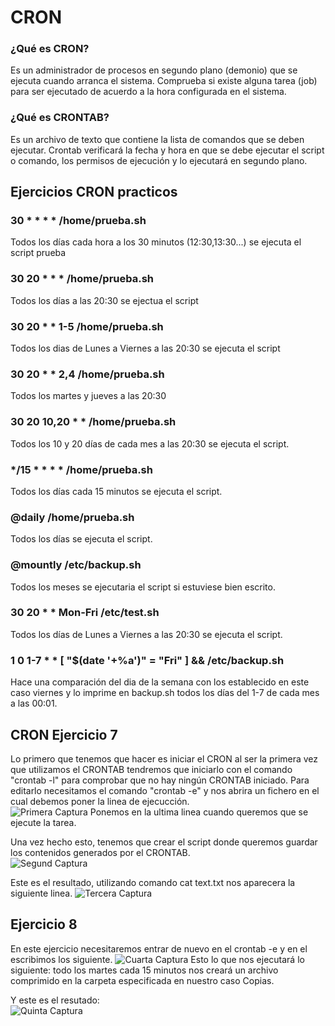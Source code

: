 # CRON

### ¿Qué es CRON?
Es un administrador de procesos en segundo plano (demonio) que se ejecuta
cuando arranca el sistema. Comprueba si existe alguna tarea (job) para ser
ejecutado de acuerdo a la hora configurada en el sistema.  

### ¿Qué es CRONTAB?
Es un archivo de texto que contiene la lista de comandos que se deben ejecutar.
Crontab verificará la fecha y hora en que se debe ejecutar el script o comando,
los permisos de ejecución y lo ejecutará en segundo plano.  


## Ejercicios CRON practicos

###  30 * * * * /home/prueba.sh
Todos los días cada hora a los 30 minutos (12:30,13:30...) se ejecuta el script prueba
### 30 20 * * * /home/prueba.sh
Todos los días a las 20:30 se ejectua el script
### 30 20 * * 1-5 /home/prueba.sh
Todos los dias de Lunes a Viernes a las 20:30 se ejecuta el script
### 30 20 * * 2,4 /home/prueba.sh
Todos los martes y jueves a las 20:30 
### 30 20 10,20 * * /home/prueba.sh
Todos los 10 y 20 días de cada mes a las 20:30 se ejecuta el script.
### */15 * * * * /home/prueba.sh
Todos los días cada 15 minutos se ejecuta el script.
### @daily /home/prueba.sh
Todos los días se ejecuta el script.
### @mountly /etc/backup.sh 
Todos los meses se ejecutaria el script si estuviese bien escrito.
### 30 20 * * Mon-Fri /etc/test.sh
Todos los días de Lunes a Viernes a las 20:30 se ejecuta el script.
### 1 0 1-7 * * [ "$(date '+%a')" = "Fri" ] && /etc/backup.sh
Hace una comparación del dia de la semana con los establecido en este caso viernes y lo imprime en backup.sh todos los días del 1-7 de cada mes a las 00:01.  
## CRON Ejercicio 7

Lo primero que tenemos que hacer es iniciar el CRON al ser la primera vez que utilizamos el CRONTAB tendremos que iniciarlo con el comando "crontab -l" para comprobar que no hay ningún CRONTAB iniciado. Para editarlo necesitamos el comando "crontab -e" y nos abrira un fichero en el cual debemos poner la linea de ejecucción.   
![Primera Captura](CRONTAB/Crontab_1.png)
Ponemos en la ultima linea cuando queremos que se ejecute la tarea.

Una vez hecho esto, tenemos que crear el script donde queremos guardar los contenidos generados por el CRONTAB.  
![Segund Captura](CRONTAB/Crontab_2.png)

Este es el resultado, utilizando comando cat text.txt nos aparecera la siguiente linea.
![Tercera Captura](CRONTAB/crontab_3.png)

## Ejercicio 8

En este ejercicio necesitaremos entrar de nuevo en el crontab -e y en el escribimos los siguiente.
![Cuarta Captura](CRONTAB/crontab_4.png)
Esto lo que nos ejecutará lo siguiente: todo los martes cada 15 minutos nos creará un archivo comprimido en la carpeta especificada en nuestro caso Copias.

Y este es el resutado:  
![Quinta Captura](CRONTAB/crontab_5.png)

